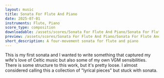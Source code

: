 ```yaml
---
layout: music
title: Sonata For Flute And Piano
date: 2025-07-01
instruments: Flute, Piano
score_type: composition
downloadable: /assets/scores/Sonata For Flute And Piano/Sonata For Flute And Piano.pdf
preview: /assets/scores/Sonata For Flute And Piano/Sonata For Flute And Piano.mp3
short_description: A four-movement sonata for flute and piano
---
```


This is my first sonata and I wanted to write something that captured my wife's love of Celtic music but also some of my own VGM sensibilities.
There is some structure to this work, but it's pretty loose.
I almost considered calling this a collection of "lyrical pieces" but stuck with sonata.
